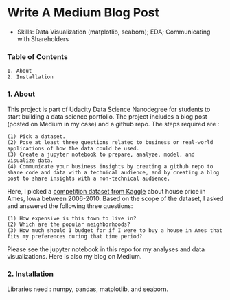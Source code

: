 # Write A Medium Blog Post

 - Skills: Data Visualization (matplotlib, seaborn); EDA; Communicating with Shareholders

### Table of Contents

	1. About
	2. Installation

### 1. About

This project is part of Udacity Data Science Nanodegree for students to start building a data science portfolio. The project includes a blog post (posted on Medium in my case) and a github repo. The steps required are :
	
	(1) Pick a dataset.
	(2) Pose at least three questions relatec to business or real-world applications of how the data could be used.
	(3) Create a jupyter notebook to prepare, analyze, model, and visualize data.
	(4) Communicate your business insights by creating a github repo to share code and data with a technical audience, and by creating a blog post to share insights with a non-technical audience.


Here, I picked a [competition dataset from Kaggle](https://www.kaggle.com/c/house-prices-advanced-regression-techniques) about house price in Ames, Iowa between 2006-2010. Based on the scope of the dataset, I asked and answered the following three questions: 

	(1) How expensive is this town to live in?
	(2) Which are the popular neighborhoods?
	(3) How much should I budget for if I were to buy a house in Ames that fits my preferences during that time period?

Please see the jupyter notebook in this repo for my analyses and data visualizations. Here is also my blog on Medium.

### 2. Installation

Libraries need : numpy, pandas, matplotlib, and seaborn.
